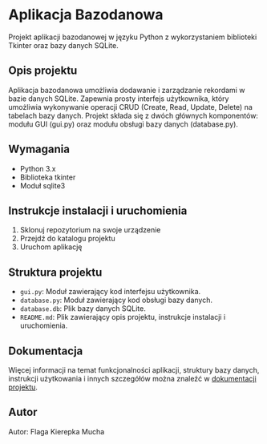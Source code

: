 # Aplikacja Bazodanowa

Projekt aplikacji bazodanowej w języku Python z wykorzystaniem biblioteki Tkinter oraz bazy danych SQLite.

## Opis projektu

Aplikacja bazodanowa umożliwia dodawanie i zarządzanie rekordami w bazie danych SQLite. Zapewnia prosty interfejs użytkownika, który umożliwia wykonywanie operacji CRUD (Create, Read, Update, Delete) na tabelach bazy danych. Projekt składa się z dwóch głównych komponentów: modułu GUI (gui.py) oraz modułu obsługi bazy danych (database.py).

## Wymagania

- Python 3.x
- Biblioteka tkinter
- Moduł sqlite3

## Instrukcje instalacji i uruchomienia

1. Sklonuj repozytorium na swoje urządzenie
2. Przejdź do katalogu projektu
3. Uruchom aplikację


## Struktura projektu

- `gui.py`: Moduł zawierający kod interfejsu użytkownika.
- `database.py`: Moduł zawierający kod obsługi bazy danych.
- `database.db`: Plik bazy danych SQLite.
- `README.md`: Plik zawierający opis projektu, instrukcje instalacji i uruchomienia.

## Dokumentacja

Więcej informacji na temat funkcjonalności aplikacji, struktury bazy danych, instrukcji użytkowania i innych szczegółów można znaleźć w [dokumentacji projektu](docs/project_documentation.pdf).

## Autor

Autor: Flaga Kierepka Mucha
